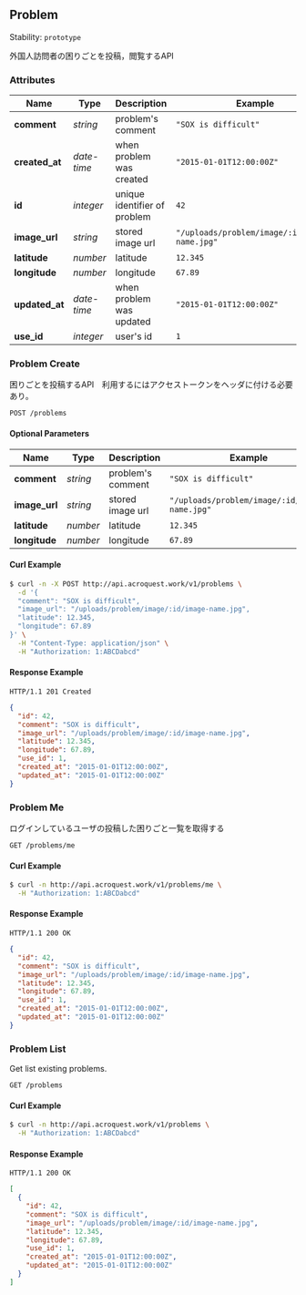 
## <a name="resource-problem">Problem</a>

Stability: `prototype`

外国人訪問者の困りごとを投稿，閲覧するAPI

### Attributes

| Name | Type | Description | Example |
| ------- | ------- | ------- | ------- |
| **comment** | *string* | problem's comment | `"SOX is difficult"` |
| **created_at** | *date-time* | when problem was created | `"2015-01-01T12:00:00Z"` |
| **id** | *integer* | unique identifier of problem | `42` |
| **image_url** | *string* | stored image url | `"/uploads/problem/image/:id/image-name.jpg"` |
| **latitude** | *number* | latitude | `12.345` |
| **longitude** | *number* | longitude | `67.89` |
| **updated_at** | *date-time* | when problem was updated | `"2015-01-01T12:00:00Z"` |
| **use_id** | *integer* | user's id | `1` |

### <a name="link-POST-problem-/problems">Problem Create</a>

困りごとを投稿するAPI　利用するにはアクセストークンをヘッダに付ける必要あり。

```
POST /problems
```

#### Optional Parameters

| Name | Type | Description | Example |
| ------- | ------- | ------- | ------- |
| **comment** | *string* | problem's comment | `"SOX is difficult"` |
| **image_url** | *string* | stored image url | `"/uploads/problem/image/:id/image-name.jpg"` |
| **latitude** | *number* | latitude | `12.345` |
| **longitude** | *number* | longitude | `67.89` |


#### Curl Example

```bash
$ curl -n -X POST http://api.acroquest.work/v1/problems \
  -d '{
  "comment": "SOX is difficult",
  "image_url": "/uploads/problem/image/:id/image-name.jpg",
  "latitude": 12.345,
  "longitude": 67.89
}' \
  -H "Content-Type: application/json" \
  -H "Authorization: 1:ABCDabcd"
```


#### Response Example

```
HTTP/1.1 201 Created
```

```json
{
  "id": 42,
  "comment": "SOX is difficult",
  "image_url": "/uploads/problem/image/:id/image-name.jpg",
  "latitude": 12.345,
  "longitude": 67.89,
  "use_id": 1,
  "created_at": "2015-01-01T12:00:00Z",
  "updated_at": "2015-01-01T12:00:00Z"
}
```

### <a name="link-GET-problem-/problems/me">Problem Me</a>

ログインしているユーザの投稿した困りごと一覧を取得する

```
GET /problems/me
```


#### Curl Example

```bash
$ curl -n http://api.acroquest.work/v1/problems/me \
  -H "Authorization: 1:ABCDabcd"
```


#### Response Example

```
HTTP/1.1 200 OK
```

```json
{
  "id": 42,
  "comment": "SOX is difficult",
  "image_url": "/uploads/problem/image/:id/image-name.jpg",
  "latitude": 12.345,
  "longitude": 67.89,
  "use_id": 1,
  "created_at": "2015-01-01T12:00:00Z",
  "updated_at": "2015-01-01T12:00:00Z"
}
```

### <a name="link-GET-problem-/problems">Problem List</a>

Get list existing problems.

```
GET /problems
```


#### Curl Example

```bash
$ curl -n http://api.acroquest.work/v1/problems \
  -H "Authorization: 1:ABCDabcd"
```


#### Response Example

```
HTTP/1.1 200 OK
```

```json
[
  {
    "id": 42,
    "comment": "SOX is difficult",
    "image_url": "/uploads/problem/image/:id/image-name.jpg",
    "latitude": 12.345,
    "longitude": 67.89,
    "use_id": 1,
    "created_at": "2015-01-01T12:00:00Z",
    "updated_at": "2015-01-01T12:00:00Z"
  }
]
```



